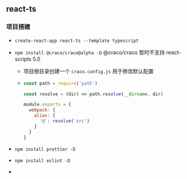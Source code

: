 ## react-ts

### 项目搭建

- `create-react-app react-ts --template typescript`

- `npm install @craco/craco@alpha -D` @craco/craco 暂时不支持 react-scripts 5.0

  - 项目根目录创建一个 `craco.config.js` 用于修改默认配置

  - ```js
    const path = require('path')

    const resolve = (dir) => path.resolve(__dirname, dir)

    module.exports = {
      webpack: {
        alias: {
          '@': resolve('src')
        }
      }
    }
    ```

- `npm install prettier -D`

- `npm install eslint -D`

- 
